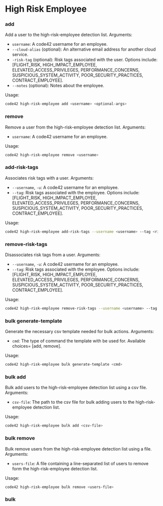 # High Risk Employee

### add

Add a user to the high-risk-employee detection list. Arguments:
* `username`: A code42 username for an employee.
* `--cloud-alias` (optional): An alternative email address for another cloud service.
* `-risk-tag` (optional): Risk tags associated with the user.  Options include: [FLIGHT_RISK, HIGH_IMPACT_EMPLOYEE, 
    ELEVATED_ACCESS_PRIVILEGES, PERFORMANCE_CONCERNS, SUSPICIOUS_SYSTEM_ACTIVITY, POOR_SECURITY_PRACTICES, 
    CONTRACT_EMPLOYEE].
* `--notes` (optional): Notes about the employee.


Usage:

```bash
code42 high-risk-employee add <username> <optional-args>
```


### remove

Remove a user from the high-risk-employee detection list. Arguments:
* `username`: A code42 username for an employee.

Usage:

```bash
code42 high-risk-employee remove <username>
```

### add-risk-tags

Associates risk tags with a user. Arguments:

* `--username`, `-u`:  A code42 username for an employee.
* `--tag`:  Risk tags associated with the employee. 
    Options include: [FLIGHT_RISK, HIGH_IMPACT_EMPLOYEE, ELEVATED_ACCESS_PRIVILEGES, PERFORMANCE_CONCERNS, 
    SUSPICIOUS_SYSTEM_ACTIVITY, POOR_SECURITY_PRACTICES, CONTRACT_EMPLOYEE].
    
Usage:

```bash
code42 high-risk-employee add-risk-tags --username <username> --tag <risk-tags>
```

### remove-risk-tags

Disassociates risk tags from a user. Arguments:

* `--username`, `-u`:  A code42 username for an employee.
* `--tag`:  Risk tags associated with the employee. 
    Options include: [FLIGHT_RISK, HIGH_IMPACT_EMPLOYEE, ELEVATED_ACCESS_PRIVILEGES, PERFORMANCE_CONCERNS, 
    SUSPICIOUS_SYSTEM_ACTIVITY, POOR_SECURITY_PRACTICES, CONTRACT_EMPLOYEE].
    
Usage:

```bash
code42 high-risk-employee remove-risk-tags --username <username> --tag <risk-tags>
```

### bulk generate-template

Generate the necessary csv template needed for bulk actions. Arguments:
* `cmd`: The type of command the template with be used for. Available choices= [add, remove].

Usage:
```bash
code42 high-risk-employee bulk generate-template <cmd>
```

### bulk add

Bulk add users to the high-risk-employee detection list using a csv file. Arguments:
* `csv-file`: The path to the csv file for bulk adding users to the high-risk-employee detection list.

Usage:
```bash
code42 high-risk-employee bulk add <csv-file>
```

### bulk remove

Bulk remove users from the high-risk-employee detection list using a file. Arguments:
* `users-file`: A file containing a line-separated list of users to remove form the high-risk-employee detection
    list.

Usage:
```bash
code42 high-risk-employee bulk remove <users-file>
```

### bulk 
